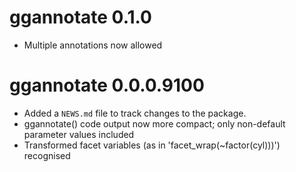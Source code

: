 # ggannotate 0.1.0
* Multiple annotations now allowed

# ggannotate 0.0.0.9100

* Added a `NEWS.md` file to track changes to the package.
* ggannotate() code output now more compact; only non-default parameter values included
* Transformed facet variables (as in 'facet_wrap(~factor(cyl)))') recognised
